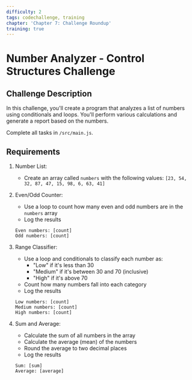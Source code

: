 ```yaml
---
difficulty: 2
tags: codechallenge, training
chapter: 'Chapter 7: Challenge Roundup'
training: true
---
```


# Number Analyzer - Control Structures Challenge

## Challenge Description

In this challenge, you'll create a program that analyzes a list of numbers using conditionals and loops. You'll perform various calculations and generate a report based on the numbers.

Complete all tasks in `/src/main.js`.

## Requirements

1. Number List:

   - Create an array called `numbers` with the following values:
     `[23, 54, 32, 87, 47, 15, 98, 6, 63, 41]`

2. Even/Odd Counter:

   - Use a loop to count how many even and odd numbers are in the `numbers` array
   - Log the results

   ```
   Even numbers: [count]
   Odd numbers: [count]
   ```

3. Range Classifier:

   - Use a loop and conditionals to classify each number as:
     - "Low" if it's less than 30
     - "Medium" if it's between 30 and 70 (inclusive)
     - "High" if it's above 70
   - Count how many numbers fall into each category
   - Log the results

   ```
   Low numbers: [count]
   Medium numbers: [count]
   High numbers: [count]
   ```

4. Sum and Average:
   - Calculate the sum of all numbers in the array
   - Calculate the average (mean) of the numbers
   - Round the average to two decimal places
   - Log the results
   ```
   Sum: [sum]
   Average: [average]
   ```
